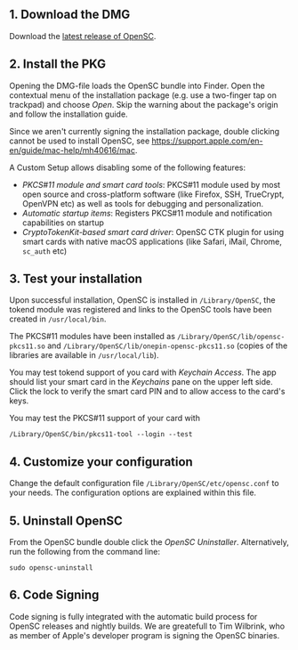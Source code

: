 ## 1. Download the DMG

Download the [latest release of OpenSC](https://github.com/OpenSC/OpenSC/releases/latest).

## 2. Install the PKG

Opening the DMG-file loads the OpenSC bundle into Finder. Open the contextual menu of the installation package (e.g. use a two-finger tap on trackpad) and choose *Open*. Skip the warning about the package's origin and follow the installation guide.

Since we aren't currently signing the installation package, double clicking cannot be used to install OpenSC, see https://support.apple.com/en-en/guide/mac-help/mh40616/mac.

A Custom Setup allows disabling some of the following features:

- *PKCS#11 module and smart card tools*: PKCS#11 module used by most open source and cross-platform software (like Firefox, SSH, TrueCrypt, OpenVPN etc) as well as tools for debugging and personalization.
- *Automatic startup items*: Registers PKCS#11 module and notification capabilities on startup
- *CryptoTokenKit-based smart card driver*: OpenSC CTK plugin for using smart cards with native macOS applications (like Safari, iMail, Chrome, `sc_auth` etc)


## 3. Test your installation

Upon successful installation, OpenSC is installed in `/Library/OpenSC`, the tokend module was registered and links to the OpenSC tools have been created in `/usr/local/bin`.

The PKCS#11 modules have been installed as `/Library/OpenSC/lib/opensc-pkcs11.so` and `/Library/OpenSC/lib/onepin-opensc-pkcs11.so` (copies of the libraries are available in `/usr/local/lib`).

You may test tokend support of you card with *Keychain Access*. The app should list your smart card in the *Keychains* pane on the upper left side. Click the lock to verify the smart card PIN and to allow access to the card's keys.

You may test the PKCS#11 support of your card with
```
/Library/OpenSC/bin/pkcs11-tool --login --test
```

## 4. Customize your configuration

Change the default configuration file `/Library/OpenSC/etc/opensc.conf` to your needs. The configuration options are explained within this file.

## 5. Uninstall OpenSC

From the OpenSC bundle double click the *OpenSC Uninstaller*. Alternatively, run the following from the command line:
```
sudo opensc-uninstall
```

## 6. Code Signing

Code signing is fully integrated with the automatic build process for OpenSC releases and nightly builds. We are greatefull to Tim Wilbrink, who as member of Apple's developer program is signing the OpenSC binaries.
